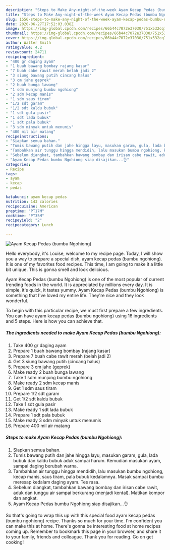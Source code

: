 ```yaml
---
description: "Steps to Make Any-night-of-the-week Ayam Kecap Pedas (bumbu Ngohiong)"
title: "Steps to Make Any-night-of-the-week Ayam Kecap Pedas (bumbu Ngohiong)"
slug: 1556-steps-to-make-any-night-of-the-week-ayam-kecap-pedas-bumbu-ngohiong
date: 2020-06-27T17:52:03.038Z
image: https://img-global.cpcdn.com/recipes/66b44c7072e37030/751x532cq70/ayam-kecap-pedas-bumbu-ngohiong-foto-resep-utama.jpg
thumbnail: https://img-global.cpcdn.com/recipes/66b44c7072e37030/751x532cq70/ayam-kecap-pedas-bumbu-ngohiong-foto-resep-utama.jpg
cover: https://img-global.cpcdn.com/recipes/66b44c7072e37030/751x532cq70/ayam-kecap-pedas-bumbu-ngohiong-foto-resep-utama.jpg
author: Walter Smith
ratingvalue: 4.2
reviewcount: 24711
recipeingredient:
- "400 gr daging ayam"
- "1 buah bawang bombay rajang kasar"
- "7 buah cabe rawit merah belah jadi 2"
- "3 siung bawang putih cincang halus"
- "3 cm jahe geprek"
- "2 buah bunga lawang"
- "1 sdm munjung bumbu ngohiong"
- "2 sdm kecap manis"
- "1 sdm saus tiram"
- "1/2 sdt garam"
- "1/2 sdt kaldu bubuk"
- "1 sdt gula pasir"
- "1 sdt lada bubuk"
- "1 sdt pala bubuk"
- "3 sdm minyak untuk menumis"
- "400 mil air matang"
recipeinstructions:
- "Siapkan semua bahan."
- "Tumis bawang putih dan jahe hingga layu, masukan garam, gula, lada bubuk dan kaldu bubuk aduk sampai harum. Kemudian masukan ayam, sampai daging berubah warna."
- "Tambahkan air tunggu hingga mendidih, lalu masukan bumbu ngohiong, kecap manis, saus tiram, pala bubuk kedalamnya. Masak sampai bumbu meresap kedalam daging ayam. Tes rasa."
- "Sebelum diangkat, tambahkan bawang bombay dan irisan cabe rawit, aduk dan tunggu air sampai berkurang (menjadi kental). Matikan kompor dan angkat."
- "Ayam Kecap Pedas bumbu Ngohiong siap disajikan...👌"
categories:
- Recipe
tags:
- ayam
- kecap
- pedas

katakunci: ayam kecap pedas 
nutrition: 143 calories
recipecuisine: American
preptime: "PT17M"
cooktime: "PT35M"
recipeyield: "2"
recipecategory: Lunch

---
```



![Ayam Kecap Pedas (bumbu Ngohiong)](https://img-global.cpcdn.com/recipes/66b44c7072e37030/751x532cq70/ayam-kecap-pedas-bumbu-ngohiong-foto-resep-utama.jpg)

Hello everybody, it's Louise, welcome to my recipe page. Today, I will show you a way to prepare a special dish, ayam kecap pedas (bumbu ngohiong). It is one of my favorites food recipes. This time, I am going to make it a little bit unique. This is gonna smell and look delicious.

Ayam Kecap Pedas (bumbu Ngohiong) is one of the most popular of current trending foods in the world. It is appreciated by millions every day. It is simple, it's quick, it tastes yummy. Ayam Kecap Pedas (bumbu Ngohiong) is something that I've loved my entire life. They're nice and they look wonderful.




To begin with this particular recipe, we must first prepare a few ingredients. You can have ayam kecap pedas (bumbu ngohiong) using 16 ingredients and 5 steps. Here is how you can achieve that.

<!--inarticleads1-->

##### The ingredients needed to make Ayam Kecap Pedas (bumbu Ngohiong):

1. Take 400 gr daging ayam
1. Prepare 1 buah bawang bombay (rajang kasar)
1. Prepare 7 buah cabe rawit merah (belah jadi 2)
1. Get 3 siung bawang putih (cincang halus)
1. Prepare 3 cm jahe (geprek)
1. Make ready 2 buah bunga lawang
1. Take 1 sdm munjung bumbu ngohiong
1. Make ready 2 sdm kecap manis
1. Get 1 sdm saus tiram
1. Prepare 1/2 sdt garam
1. Get 1/2 sdt kaldu bubuk
1. Take 1 sdt gula pasir
1. Make ready 1 sdt lada bubuk
1. Prepare 1 sdt pala bubuk
1. Make ready 3 sdm minyak untuk menumis
1. Prepare 400 mil air matang




<!--inarticleads2-->

##### Steps to make Ayam Kecap Pedas (bumbu Ngohiong):

1. Siapkan semua bahan.
1. Tumis bawang putih dan jahe hingga layu, masukan garam, gula, lada bubuk dan kaldu bubuk aduk sampai harum. Kemudian masukan ayam, sampai daging berubah warna.
1. Tambahkan air tunggu hingga mendidih, lalu masukan bumbu ngohiong, kecap manis, saus tiram, pala bubuk kedalamnya. Masak sampai bumbu meresap kedalam daging ayam. Tes rasa.
1. Sebelum diangkat, tambahkan bawang bombay dan irisan cabe rawit, aduk dan tunggu air sampai berkurang (menjadi kental). Matikan kompor dan angkat.
1. Ayam Kecap Pedas bumbu Ngohiong siap disajikan...👌




So that's going to wrap this up with this special food ayam kecap pedas (bumbu ngohiong) recipe. Thanks so much for your time. I'm confident you can make this at home. There's gonna be interesting food at home recipes coming up. Remember to bookmark this page in your browser, and share it to your family, friends and colleague. Thank you for reading. Go on get cooking!
